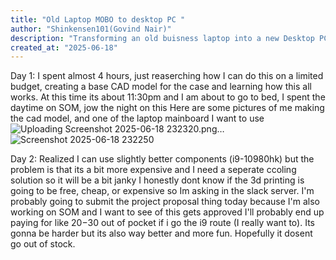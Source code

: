 ```yaml
---
title: "Old Laptop MOBO to desktop PC "
author: "Shinkensen101(Govind Nair)"
description: "Transforming an old buisness laptop into a new Desktop PC!"
created_at: "2025-06-18"
---
```

Day 1: I spent almost 4 hours, just reaserching how I can do this on a limited budget, creating a base CAD model for the case and
learning how this all works. At this time its about 11:30pm and I am about to go to bed, I spent the daytime on SOM, jow the night on this 
Here are some pictures of me making the cad model, and one of the laptop mainboard I want to use 
![Uploading Screenshot 2025-06-18 232320.png…]()
![Screenshot 2025-06-18 232250](https://github.com/user-attachments/assets/c9a40e90-33d1-4f06-b8ab-ded4a38786a8)

Day 2: Realized I can use slightly better components (i9-10980hk) but the problem is that its a bit more expensive and I need a seperate ccoling solution so it will be a bit janky
I honestly dont know if the 3d printing is going to be free, cheap, or expensive so Im asking in the slack server.
I'm probably going to submit the project proposal thing today because I'm also working on SOM and I want to see of this gets approved
I'll probably end up paying for like $20-$30 out of pocket if i go the i9 route (I really want to).
Its gonna be harder but its also way better and more fun. Hopefully it dosent go out of stock.

